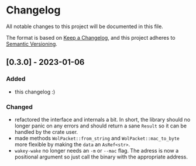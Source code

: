 # Changelog

All notable changes to this project will be documented in this file.

The format is based on [Keep a Changelog](https://keepachangelog.com/en/1.0.0/),
and this project adheres to [Semantic Versioning](https://semver.org/spec/v2.0.0.html).

## [0.3.0] - 2023-01-06


### Added

- this changelog :)

### Changed

- refactored the interface and internals a bit. In short, the library should no longer panic on any errors and should return a sane `Result` so it can be handled by the crate user.
- made methods `WolPacket::from_string` and `WolPacket::mac_to_byte` more flexible by making the `data` an `AsRef<str>`.
- `wakey-wake` no longer needs an `-m` or `--mac` flag. The adress is now a positional argument so just call the binary with the appropriate address.
